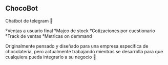 ## ChocoBot

Chatbot de telegram 🤖

°Ventas a usuario final
°Majeo de stock
°Cotizaciones por cuestionario 
°Track de ventas
°Metricas on demmand

Originalmente pensado y diseñado para una empresa especifica de chocolateria, pero actualmente trabajando mientras se desarrolla para que cualquiera pueda integrarlo a su negocio 💸
